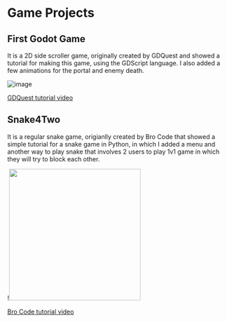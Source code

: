 # Game Projects

## First Godot Game

It is a 2D side scroller game, originally created by GDQuest and showed a tutorial for making this game, using the GDScript language.
I also added a few animations for the portal and enemy death.

![image](https://user-images.githubusercontent.com/91477329/221842987-2ea0f270-9c4e-42fa-81a7-da8442d213c7.png)


[GDQuest tutorial video](https://www.youtube.com/watch?v=Mc13Z2gboEk&t=1s&ab_channel=GDQuest) 

## Snake4Two

It is a regular snake game, origianlly created by Bro Code that showed a simple tutorial for a snake game in Python, in which I added a menu and another way to play snake that involves 2 users to play 1v1 game in which they will try to block each other.

!<img src="https://user-images.githubusercontent.com/91477329/221843616-20e862d4-caae-4b1f-b1d3-26667f023563.png" width="300" height="300">

[Bro Code tutorial video](https://www.youtube.com/watch?v=bfRwxS5d0SI&ab_channel=BroCode)
